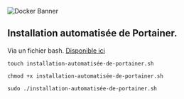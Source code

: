 ![Docker Banner](https://thingsolver.com/wp-content/uploads/docker-cover.png)

## Installation automatisée de Portainer.

Via un fichier bash.
[Disponible ici](installation-automatisée-de-portainer.md)
```
touch installation-automatisée-de-portainer.sh
```
```
chmod +x installation-automatisée-de-portainer.sh
```
```
sudo ./installation-automatisée-de-portainer.sh
```
